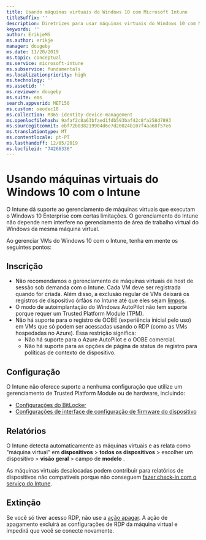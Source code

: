 ```yaml
---
title: Usando máquinas virtuais do Windows 10 com Microsoft Intune
titleSuffix: ''
description: Diretrizes para usar máquinas virtuais do Windows 10 com Microsoft Intune
keywords: ''
author: ErikjeMS
ms.author: erikje
manager: dougeby
ms.date: 11/20/2019
ms.topic: conceptual
ms.service: microsoft-intune
ms.subservice: fundamentals
ms.localizationpriority: high
ms.technology: ''
ms.assetid: ''
ms.reviewer: dougeby
ms.suite: ems
search.appverid: MET150
ms.custom: seodec18
ms.collection: M365-identity-device-management
ms.openlocfilehash: 9afaf2c8a63bfaed1fdb593baf42c8fa258d7893
ms.sourcegitcommit: ebf72b038219904d6e7d20024b107f4aa68f57e6
ms.translationtype: MT
ms.contentlocale: pt-PT
ms.lasthandoff: 12/05/2019
ms.locfileid: "74266336"
---
```

# <a name="using-windows-10-virtual-machines-with-intune"></a>Usando máquinas virtuais do Windows 10 com o Intune

O Intune dá suporte ao gerenciamento de máquinas virtuais que executam o Windows 10 Enterprise com certas limitações. O gerenciamento do Intune não depende nem interfere no gerenciamento de área de trabalho virtual do Windows da mesma máquina virtual.

Ao gerenciar VMs do Windows 10 com o Intune, tenha em mente os seguintes pontos:

## <a name="enrollment"></a>Inscrição
- Não recomendamos o gerenciamento de máquinas virtuais de host de sessão sob demanda com o Intune. Cada VM deve ser registrada quando for criada. Além disso, a exclusão regular de VMs deixará os registros de dispositivo órfãos no Intune até que eles sejam [limpos](../remote-actions/devices-wipe.md#automatically-delete-devices-with-cleanup-rules). 
- O modo de autoimplantação do Windows AutoPilot não tem suporte porque requer um Trusted Platform Module (TPM). 
- Não há suporte para o registro de OOBE (experiência inicial pelo uso) em VMs que só podem ser acessadas usando o RDP (como as VMs hospedadas no Azure). Essa restrição significa:
    - Não há suporte para o Azure AutoPilot e o OOBE comercial.
    - Não há suporte para as opções de página de status de registro para políticas de contexto de dispositivo.

## <a name="configuration"></a>Configuração
O Intune não oferece suporte a nenhuma configuração que utilize um gerenciamento de Trusted Platform Module ou de hardware, incluindo:
- [Configurações do BitLocker](../configuration/device-profiles.md#endpoint-protection)
- [Configurações de interface de configuração de firmware do dispositivo](../configuration/device-profiles.md#device-firmware-configuration-interface)

## <a name="reporting"></a>Relatórios
O Intune detecta automaticamente as máquinas virtuais e as relata como "máquina virtual" em **dispositivos** > **todos os dispositivos** > escolher um dispositivo > **visão geral** > campo de **modelo** . 

As máquinas virtuais desalocadas podem contribuir para relatórios de dispositivos não compatíveis porque não conseguem [fazer check-in com o serviço do Intune](../configuration/device-profile-troubleshoot.md#how-long-does-it-take-for-devices-to-get-a-policy-profile-or-app-after-they-are-assigned).

## <a name="retirement"></a>Extinção
Se você só tiver acesso RDP, não use a [ação apagar](../remote-actions/devices-wipe.md#wipe). A ação de apagamento excluirá as configurações de RDP da máquina virtual e impedirá que você se conecte novamente.


